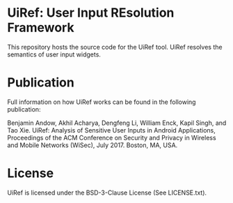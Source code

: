 # UiRef: User Input REsolution Framework #

This repository hosts the source code for the UiRef tool.
UiRef resolves the semantics of user input widgets.


# Publication #

Full information on how UiRef works can be found in the following publication:

Benjamin Andow, Akhil Acharya, Dengfeng Li, William Enck, Kapil Singh, and Tao Xie. UiRef: Analysis of Sensitive User Inputs in Android Applications, Proceedings of the ACM Conference on Security and Privacy in Wireless and Mobile Networks (WiSec), July 2017. Boston, MA, USA.


# License #

UiRef is licensed under the BSD-3-Clause License (See LICENSE.txt).
